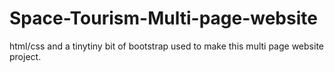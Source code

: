 # Space-Tourism-Multi-page-website
html/css and a tinytiny bit of bootstrap used to make this multi page website project.
